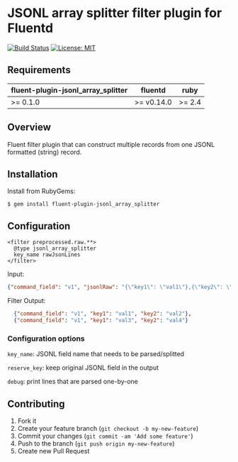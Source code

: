 # JSONL array splitter filter plugin for Fluentd

[![Build Status](https://travis-ci.org/oleewere/fluent-plugin-jsonl_array_splitter.svg?branch=master)](https://travis-ci.org/oleewere/fluent-plugin-jsonl_array_splitter)
[![License: MIT](https://img.shields.io/badge/License-MIT-blue.svg)](https://opensource.org/licenses/MIT)

## Requirements

| fluent-plugin-jsonl_array_splitter | fluentd | ruby |
|------------------------|---------|------|
| >= 0.1.0 | >= v0.14.0 | >= 2.4 |

## Overview

Fluent filter plugin that can construct multiple records from one JSONL formatted (string) record.

## Installation

Install from RubyGems:
```
$ gem install fluent-plugin-jsonl_array_splitter
```

## Configuration

```
<filter preprocessed.raw.**>
  @type jsonl_array_splitter
  key_name rawJsonLines
</filter>
```

Input:

```json
{"command_field": "v1", "jsonlRaw": "{\"key1\": \"val1\"},{\"key2\": \"val2\"}\n{\"key1\": \"val3\"},{\"key2\": \"val4\"}"}
```

Filter Output:

```json
  {"command_field": "v1", "key1": "val1", "key2": "val2"},
  {"command_field": "v1", "key1": "val3", "key2": "val4"}
```

### Configuration options

`key_name`: JSONL field name that needs to be parsed/splitted

`reserve_key`: keep original JSONL field in the output

`debug`: print lines that are parsed one-by-one

## Contributing

1. Fork it
2. Create your feature branch (`git checkout -b my-new-feature`)
3. Commit your changes (`git commit -am 'Add some feature'`)
4. Push to the branch (`git push origin my-new-feature`)
5. Create new Pull Request
